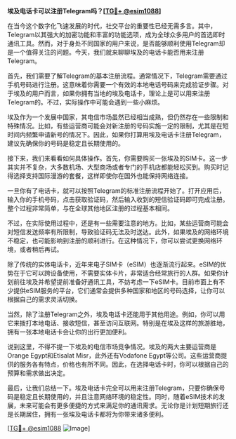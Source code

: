 **埃及电话卡可以注册Telegram吗？[[TG💪+ @esim1088](https://t.me/s/esim1088)]**

在当今这个数字化飞速发展的时代，社交平台的重要性已经无需多言。其中，Telegram以其强大的加密功能和丰富的功能选项，成为全球众多用户的首选即时通讯工具。然而，对于身处不同国家的用户来说，是否能够顺利使用Telegram却是一个值得关注的问题。今天，我们就来聊聊埃及的电话卡能否用来注册Telegram。

首先，我们需要了解Telegram的基本注册流程。通常情况下，Telegram需要通过手机号码进行注册。这意味着你需要一个有效的本地电话号码来完成验证步骤。对于埃及的用户而言，如果你拥有当地的埃及电话卡，理论上是可以用来注册Telegram的。不过，实际操作中可能会遇到一些小麻烦。

埃及作为一个发展中国家，其电信市场虽然已经相当成熟，但仍然存在一些限制和特殊情况。比如，有些运营商可能会对新注册的号码实施一定的限制，尤其是在短时间内频繁申请新号的情况下。因此，如果你打算用埃及电话卡注册Telegram，建议先确保你的号码是稳定且长期使用的。

接下来，我们来看看如何具体操作。首先，你需要购买一张埃及的SIM卡。这一步其实并不复杂，大多数机场、大型商场或者专门的手机店都能轻松买到。购买时记得选择支持国际漫游的套餐，这样即使你在国外也能保持网络连接。

一旦你有了电话卡，就可以按照Telegram的标准注册流程开始了。打开应用后，输入你的手机号码，点击获取验证码，然后输入收到的短信验证码即可完成注册。整个过程非常简单，与在全球其他地区注册的过程基本相同。

不过，在实际使用过程中，还是有一些需要注意的地方。比如，某些运营商可能会对短信发送频率有所限制，导致验证码无法及时送达。此外，如果埃及的网络环境不稳定，也可能影响到注册的顺利进行。在这种情况下，你可以尝试更换网络环境，或者稍后再试。

除了传统的实体电话卡，近年来电子SIM卡（eSIM）也逐渐流行起来。eSIM的优势在于它可以跨设备使用，不需要实体卡片，非常适合经常旅行的人群。如果你计划前往埃及并希望提前准备好通讯工具，不妨考虑一下eSIM卡。目前市面上有不少提供eSIM服务的平台，它们通常会提供多种国家和地区的号码选择，让你可以根据自己的需求灵活切换。

当然，除了注册Telegram之外，埃及电话卡还能用于其他用途。例如，你可以用它来拨打本地电话、接收短信，甚至访问互联网。特别是在埃及这样的旅游胜地，拥有一张本地电话卡会让你的出行更加便利。

说到这里，不得不提一下埃及的电信市场竞争情况。埃及的两大主要运营商是Orange Egypt和Etisalat Misr，此外还有Vodafone Egypt等公司。这些运营商提供的服务各有特点，价格也有所不同。因此，在选择电话卡时，你可以根据自己的预算和需求做出决定。

最后，让我们总结一下。埃及电话卡完全可以用来注册Telegram，只要你确保号码是稳定且长期使用的，并且注意网络环境的稳定性。同时，随着eSIM技术的发展，未来可能会有更多便捷的方式来满足你的通讯需求。无论你是计划短期旅行还是长期居住，拥有一张埃及电话卡都将为你带来诸多便利。

[[TG💪+ @esim1088](https://t.me/s/esim1088) ![Image](https://i.postimg.cc/4NQfJmqS/Snipaste-2025-05-13-00-14-12.png)]